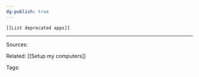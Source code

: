```yaml
---
dg-publish: true
---
```



```dynamic-embed
[[List deprecated apps]]
```






---


Sources:

Related:
[[Setup my computers]]

Tags:

